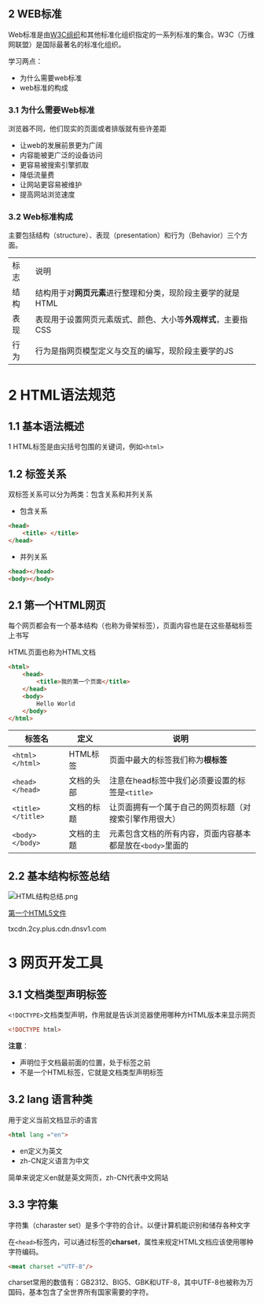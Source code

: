 ## 2 WEB标准

Web标准是由[W3C组织](https://www.w3.org/)和其他标准化组织指定的一系列标准的集合。W3C（万维网联盟）是国际最著名的标准化组织。

学习两点：

-   为什么需要web标准
-   web标准的构成

###  3.1 为什么需要Web标准

浏览器不同，他们现实的页面或者排版就有些许差距

-   让web的发展前景更为广阔
-   内容能被更广泛的设备访问
-   更容易被搜索引擎抓取
-   降低流量费
-   让网站更容易被维护
-   提高网站浏览速度

###  3.2 Web标准构成

主要包括结构（structure）、表现（presentation）和行为（Behavior）三个方面。

|      |                                                              |
| ---- | ------------------------------------------------------------ |
| 标志 | 说明                                                         |
| 结构 | 结构用于对**网页元素**进行整理和分类，现阶段主要学的就是HTML |
| 表现 | 表现用于设置网页元素版式、颜色、大小等**外观样式**，主要指CSS |
| 行为 | 行为是指网页模型定义与交互的编写，现阶段主要学的JS           |

# 2 HTML语法规范

## 1.1 基本语法概述

1 HTML标签是由尖括号包围的关键词，例如`<html>`

## 1.2 标签关系

双标签关系可以分为两类：包含关系和并列关系

-   包含关系

````html
<head>
    <title> </title>
</head>
````

-   并列关系

```html
<head></head>
<body></body>

```



## 2.1 第一个HTML网页

每个网页都会有一个基本结构（也称为骨架标签），页面内容也是在这些基础标签上书写

HTML页面也称为HTML文档

```html
<html>
    <head>
        <title>我的第一个页面</title>
    </head>
    <body>
        Hello World
    </body>
</html>
```

| 标签名            | 定义       | 说明                                                       |
| ----------------- | ---------- | ---------------------------------------------------------- |
| `<html></html>`   | HTML标签   | 页面中最大的标签我们称为**根标签**                         |
| `<head></head>`   | 文档的头部 | 注意在head标签中我们必须要设置的标签是`<title>`            |
| `<title></title>` | 文档的标题 | 让页面拥有一个属于自己的网页标题（对搜索引擎作用很大）     |
| `<body></body>`   | 文档的主题 | 元素包含文档的所有内容，页面内容基本都是放在`<body>`里面的 |

## 2.2 基本结构标签总结

![HTML结构总结.png](https://p.photo.2cy.plus/2020/10/17/12dd301e7bddc.png)

[第一个HTML5文件](../hub/第一个HTML5页面.html)

txcdn.2cy.plus.cdn.dnsv1.com

# 3 网页开发工具

## 3.1 文档类型声明标签

`<!DOCTYPE>`文档类型声明，作用就是告诉浏览器使用哪种方HTML版本来显示网页

```html
<!DOCTYPE html>
```

**注意**：

-   <!DOCCTYPE>声明位于文档最前面的位置，处于<html>标签之前
-   <!DOCCTYPE>不是一个HTML标签，它就是文档类型声明标签

## 3.2 lang 语言种类

用于定义当前文档显示的语言

```html
<html lang ="en">  
```

-   en定义为英文
-   zh-CN定义语言为中文

简单来说定义en就是英文网页，zh-CN代表中文网站

## 3.3 字符集

字符集（charaster set）是多个字符的合计。以便计算机能识别和储存各种文字

在`<head>`标签内，可以通过<mate>标签的**charset**，属性来规定HTML文档应该使用哪种字符编码。

```html
<meat charset ="UTF-8"/>
```

charset常用的数值有：GB2312、BIG5、GBK和UTF-8，其中UTF-8也被称为万国码，基本包含了全世界所有国家需要的字符。

